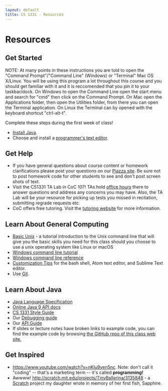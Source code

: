 ```yaml
---
layout: default
title: CS 1331 - Resources
---
```


# Resources

## Get Started

   NOTE: At many points in these instructions you are told to open the "Command Prompt"/"Command Line" (Windows) or "Terminal" Mac OS X/Linux. You will be using this program a lot throughout this course and you should get familiar with it and it is reccomended that you pin it to your taskbar/dock. On Windows to open the Command Line open the start menu and search for "cmd" then click on the Command Prompt. On Mac open the Applications folder, then open the Utilities folder, from there you can open the Terminal application. On Linux the Terminal can by opened with the keyboard shortcut "ctrl-alt-t".

Complete these steps during the first week of class!

- [Install Java](install-java.html).
- Choose and install a <a href="text-editors.html" target="_blank">programmer's text editor</a>.

## Get Help

- If you have general questions about course content or homework clarifications please post your questions on our <a href="http://piazza.com/gatech/" target="_blank">Piazza site</a>. Be sure not to post homework code for other students to see and don't post screen shots of text.
- Visit the CS1331 TA Lab in CoC 107! TAs hold [office hours](officehours.html) there to answer questions and address any concerns you may have. Also, the TA Lab will be your resource for picking up tests you missed in recitation, submitting regrade requests etc.
- CoC offers free tutoring. Visit the <a href="http://www.cc.gatech.edu/tutoring-assistance" target="_blank">tutoring website</a> for more information.

## Learn About General Computing

- <a href="http://matt.might.net/articles/basic-unix/" target="_blank">Basic Unix</a> - a tutorial introduction to the Unix command line that will give you the basic skills you need for this class should you choose to use a unix operating system like Linux or macOS
- <a href="https://www.computerhope.com/issues/chusedos.htm" target="_blank">Windows command line tutorial</a>
- <a href="https://technet.microsoft.com/en-us/library/bb490890.aspx" target="_blank">Windows command line reference</a>
- [Customization Tips](customization-tips.html) for the bash shell, Atom text editor, and Sublime Text editor.
- Use [Git](git.html).

## Learn About Java

- <a href="http://docs.oracle.com/javase/specs/" target="_blank">Java Language Specification</a>
- <a href="http://docs.oracle.com/javase/9/docs/api/" target="_blank">Online Java 9 API docs</a>
- [CS 1331 Style Guide](cs1331-style-guide.html)
- Our [Debugging guide](debugging.html)
- Our [API Guide](api-guide.html)
- If slides or lecture notes have broken links to example code, you can find the example code by browsing <a href="https://github.com/cs1331/cs1331.github.io" target="_blank">the GitHub repo of this class web site.</a>

## Get Inspired

- <a href="https://www.youtube.com/watch?v=nKIu9yen5nc" target="_blank">https://www.youtube.com/watch?v=nKIu9yen5nc</a>. Note: don't call it "coding" -- that's a marketing term -- it's called **programming!**
- Awwww! <a href="http://scratch.mit.edu/projects/TinyBallerina/3135848" target="_blank">http://scratch.mit.edu/projects/TinyBallerina/3135848</a> - a <a href="http://scratch.mit.edu/" target="_blank">Scratch</a> project my daughter wrote in memory of her first fish, Sapphire.

